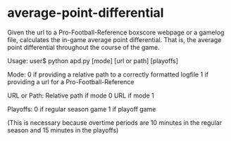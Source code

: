 # average-point-differential
Given the url to a Pro-Football-Reference boxscore webpage or a gamelog file, calculates the in-game average point differential. That is, the average point differential throughout the course of the game.

Usage:
user$ python apd.py [mode] [url or path] [playoffs]

Mode:
0 if providing a relative path to a correctly formatted logfile
1 if providing a url for a Pro-Football-Reference

URL or Path:
Relative path if mode 0
URL if mode 1

Playoffs:
0 if regular season game
1 if playoff game

(This is necessary because overtime periods are 10 minutes in the regular season and 15 minutes in the playoffs)
